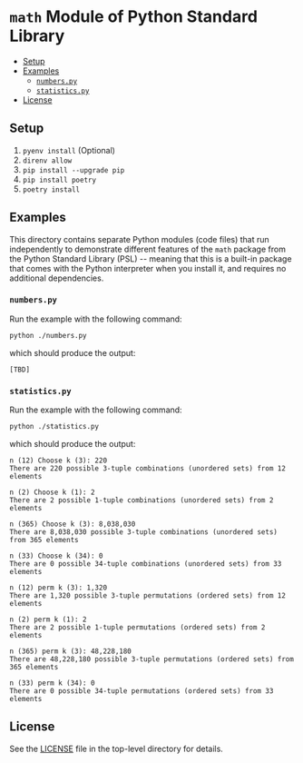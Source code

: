 # `math` Module of Python Standard Library

<!-- MarkdownTOC -->

- [Setup](#setup)
- [Examples](#examples)
    - [`numbers.py`](#numberspy)
    - [`statistics.py`](#statisticspy)
- [License](#license)

<!-- /MarkdownTOC -->

<a id="setup"></a>
## Setup

1. `pyenv install` (Optional)
1. `direnv allow`
1. `pip install --upgrade pip`
1. `pip install poetry`
1. `poetry install`

<a id="examples"></a>
## Examples

This directory contains separate Python modules (code files) that run independently to demonstrate different features of the `math` package from the Python Standard Library (PSL) -- meaning that this is a built-in package that comes with the Python interpreter when you install it, and requires no additional dependencies.

<a id="numberspy"></a>
### `numbers.py`

Run the example with the following command:

```bash
python ./numbers.py
```

which should produce the output:

```
[TBD]
```

<a id="statisticspy"></a>
### `statistics.py`

Run the example with the following command:

```bash
python ./statistics.py
```

which should produce the output:

```
n (12) Choose k (3): 220
There are 220 possible 3-tuple combinations (unordered sets) from 12 elements

n (2) Choose k (1): 2
There are 2 possible 1-tuple combinations (unordered sets) from 2 elements

n (365) Choose k (3): 8,038,030
There are 8,038,030 possible 3-tuple combinations (unordered sets) from 365 elements

n (33) Choose k (34): 0
There are 0 possible 34-tuple combinations (unordered sets) from 33 elements

n (12) perm k (3): 1,320
There are 1,320 possible 3-tuple permutations (ordered sets) from 12 elements

n (2) perm k (1): 2
There are 2 possible 1-tuple permutations (ordered sets) from 2 elements

n (365) perm k (3): 48,228,180
There are 48,228,180 possible 3-tuple permutations (ordered sets) from 365 elements

n (33) perm k (34): 0
There are 0 possible 34-tuple permutations (ordered sets) from 33 elements
```

<a id="license"></a>
## License

See the [LICENSE](../LICENSE) file in the top-level directory for details.
